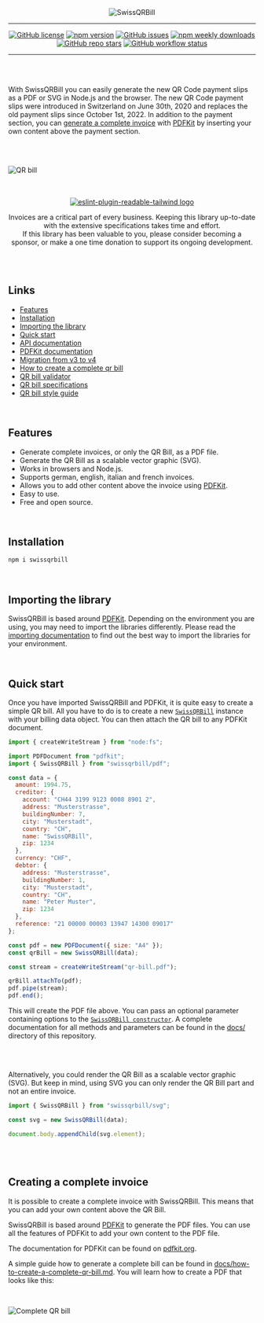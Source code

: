 <div align="center">
  <img alt="SwissQRBill" src="https://raw.githubusercontent.com/schoero/swissqrbill/main/assets/swissqrbill-logo.svg">
</div>

---
<div align="center">

  [![GitHub license](https://img.shields.io/github/license/schoero/swissqrbill?style=flat-square&labelColor=454c5c&color=00AD51)](https://github.com/schoero/swissqrbill/blob/main/LICENSE)
  [![npm version](https://img.shields.io/npm/v/swissqrbill?style=flat-square&labelColor=454c5c&color=00AD51)](https://www.npmjs.com/package/swissqrbill?activeTab=versions)
  [![GitHub issues](https://img.shields.io/github/issues/schoero/swissqrbill?style=flat-square&labelColor=454c5c&color=00AD51)](https://github.com/schoero/swissqrbill/issues)
  [![npm weekly downloads](https://img.shields.io/npm/dw/swissqrbill?style=flat-square&labelColor=454c5c&color=00AD51)](https://www.npmjs.com/package/swissqrbill?activeTab=readme)
  [![GitHub repo stars](https://img.shields.io/github/stars/schoero/swissqrbill?style=flat-square&labelColor=454c5c&color=00AD51)](https://github.com/schoero/swissqrbill/stargazers)
  [![GitHub workflow status](https://img.shields.io/github/actions/workflow/status/schoero/swissqrbill/ci.yml?event=push&style=flat-square&labelColor=454c5c&color=00AD51)](https://github.com/schoero/swissqrbill/actions?query=workflow%3ACI)

</div>

---

<br/>
<br/>

With SwissQRBill you can easily generate the new QR Code payment slips as a PDF or SVG in Node.js and the browser. The new QR Code payment slips were introduced in Switzerland on June 30th, 2020 and replaces the old payment slips since October 1st, 2022. In addition to the payment section, you can [generate a complete invoice](#creating-a-complete-invoice) with [PDFKit][pdfkit-npm] by inserting your own content above the payment section.

<br/>
<br/>

![QR bill](assets/qr-bill.png)

<br/>
<br/>

<div align="center">

  <a href="https://github.com/sponsors/schoero">
    <picture>
      <source media="(prefers-color-scheme: dark)" srcset="./assets/sponsor-dark.svg">
      <source media="(prefers-color-scheme: light)" srcset="./assets/sponsor-light.svg">
      <img alt="eslint-plugin-readable-tailwind logo" src="./assets/sponsor-dark.svg">
    </picture>
  </a>
  
  Invoices are a critical part of every business. Keeping this library up-to-date with the extensive specifications takes  time and effort.  
  If this library has been valuable to you, please consider becoming a sponsor, or make a one time donation to support its ongoing development.

</div>

<br/>
<br/>

## Links

* [Features](#features)
* [Installation](#installation)
* [Importing the library][importing-documentation]
* [Quick start](#quick-start)
* [API documentation](./docs)
* [PDFKit documentation][pdfkit-documentation]
* [Migration from v3 to v4](./docs/migration-v3-to-v4.md)
* [How to create a complete qr bill][how-to-create-a-complete-qr-bill]
* [QR bill validator](https://swiss-qr-invoice.org/validator/?lang=de)
* [QR bill specifications](https://www.six-group.com/dam/download/banking-services/standardization/qr-bill/ig-qr-bill-v2.3-en.pdf)
* [QR bill style guide](https://www.six-group.com/dam/download/banking-services/standardization/qr-bill/style-guide-qr-bill-en.pdf)

<br/>

## Features

* Generate complete invoices, or only the QR Bill, as a PDF file.
* Generate the QR Bill as a scalable vector graphic (SVG).
* Works in browsers and Node.js.
* Supports german, english, italian and french invoices.
* Allows you to add other content above the invoice using [PDFKit][pdfkit-github].
* Easy to use.
* Free and open source.

<br/>

## Installation

```sh
npm i swissqrbill
```

<br/>

## Importing the library

SwissQRBill is based around [PDFKit][pdfkit-npm]. Depending on the environment you are using, you may need to import the libraries differently. Please read the [importing documentation][importing-documentation] to find out the best way to import the libraries for your environment.

<br/>

## Quick start

Once you have imported SwissQRBill and PDFKit, it is quite easy to create a simple QR bill. All you have to do is to create a new [`SwissQRBill`][SwissQRBill] instance with your billing data object. You can then attach the QR bill to any PDFKit document.

```js
import { createWriteStream } from "node:fs";

import PDFDocument from "pdfkit";
import { SwissQRBill } from "swissqrbill/pdf";

const data = {
  amount: 1994.75,
  creditor: {
    account: "CH44 3199 9123 0008 8901 2",
    address: "Musterstrasse",
    buildingNumber: 7,
    city: "Musterstadt",
    country: "CH",
    name: "SwissQRBill",
    zip: 1234
  },
  currency: "CHF",
  debtor: {
    address: "Musterstrasse",
    buildingNumber: 1,
    city: "Musterstadt",
    country: "CH",
    name: "Peter Muster",
    zip: 1234
  },
  reference: "21 00000 00003 13947 14300 09017"
};

const pdf = new PDFDocument({ size: "A4" });
const qrBill = new SwissQRBill(data);

const stream = createWriteStream("qr-bill.pdf");

qrBill.attachTo(pdf);
pdf.pipe(stream);
pdf.end();
```

This will create the PDF file above. You can pass an optional parameter containing options to the [`SwissQRBill constructor`][SwissQRBill-constructor].
A complete documentation for all methods and parameters can be found in the [docs/][repository-docs] directory of this repository.

<br/>
<br/>

Alternatively, you could render the QR Bill as a scalable vector graphic (SVG). But keep in mind, using SVG you can only render the QR Bill part and not an entire invoice.

```js
import { SwissQRBill } from "swissqrbill/svg";

const svg = new SwissQRBill(data);

document.body.appendChild(svg.element);
```

<br/>
<br/>

## Creating a complete invoice

It is possible to create a complete invoice with SwissQRBill. This means that you can add your own content above the QR Bill.

SwissQRBill is based around [PDFKit][pdfkit-github] to generate the PDF files. You can use all the features of PDFKit to add your own content to the PDF file.

The documentation for PDFKit can be found on [pdfkit.org][pdfkit-documentation].

A simple guide how to generate a complete bill can be found in [docs/how-to-create-a-complete-qr-bill.md][how-to-create-a-complete-qr-bill]. You will learn how to create a PDF that looks like this:

<br/>

![Complete QR bill](assets/complete-qr-bill.png)

[SwissQRBill]: ./docs/pdf/index.md#class-swissqrbill
[SwissQRBill-constructor]: ./docs/pdf/index.md#constructor-new-swissqrbilldata-options
[importing-documentation]: ./docs/importing.md
[repository-docs]: ./docs/
[how-to-create-a-complete-qr-bill]: ./docs/how-to-create-a-complete-qr-bill.md
[pdfkit-documentation]: http://pdfkit.org
[pdfkit-github]: https://github.com/foliojs/pdfkit
[pdfkit-npm]: https://www.npmjs.com/package/pdfkit
